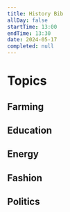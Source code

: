 ```yaml
---
title: History Bib
allDay: false
startTime: 13:00
endTime: 13:30
date: 2024-05-17
completed: null
---
```

# Topics
## Farming
## Education
## Energy
## Fashion
## Politics